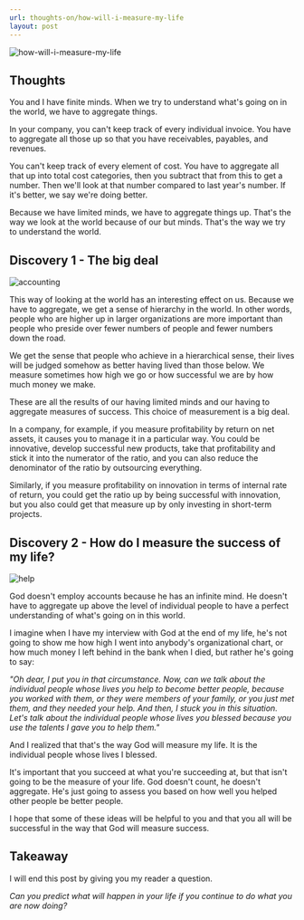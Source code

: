 ```yaml
---
url: thoughts-on/how-will-i-measure-my-life
layout: post
---
```


![how-will-i-measure-my-life][how-will-i-measure-my-life]

## Thoughts

You and I have finite minds. When we try to understand what's going on in the world, we have to aggregate things.

In your company, you can't keep track of every individual invoice. You have to aggregate all those up so that you have receivables, payables, and revenues.

You can't keep track of every element of cost. You have to aggregate all that up into total cost categories, then you subtract that from this to get a number. Then we'll look at that number compared to last year's number. If it's better, we say we're doing better.

Because we have limited minds, we have to aggregate things up. That's the way we look at the world because of our but minds. That's the way we try to understand the world.

## Discovery 1 - The big deal

![accounting][accounting]

This way of looking at the world has an interesting effect on us. Because we have to aggregate, we get a sense of hierarchy in the world. In other words, people who are higher up in larger organizations are more important than people who preside over fewer numbers of people and fewer numbers down the road.

We get the sense that people who achieve in a hierarchical sense, their lives will be judged somehow as better having lived than those below. We measure sometimes how high we go or how successful we are by how much money we make.

These are all the results of our having limited minds and our having to aggregate measures of success. This choice of measurement
is a big deal.

In a company, for example, if you measure profitability by return on net assets, it causes you to manage it in a particular way. You could be innovative, develop successful new products, take that profitability and stick it into the numerator of the ratio, and you can also reduce the denominator of the ratio by outsourcing everything.

Similarly, if you measure profitability on innovation in terms of internal rate of return, you could get the ratio up by being successful with innovation, but you also could get that measure up by only investing in short-term projects.

## Discovery 2 - How do I measure the success of my life?

![help][help]

God doesn't employ accounts because he has an infinite mind. He doesn't have to aggregate up above the level of individual people to have a perfect understanding of what's going on in this world.

I imagine when I have my interview with God at the end of my life, he's not going to show me how high I went into anybody's organizational chart, or how much money I left behind in the bank when I died, but rather he's going to say:

_"Oh dear, I put you in that circumstance. Now, can we talk about the individual people whose lives you help to become better people, because you worked with them, or they were members of your family, or you just met them, and they needed your help. And then, I stuck you in this situation. Let's talk about the individual people whose lives you blessed because you use the talents I gave you to help them."_

And I realized that that's the way God will measure my life. It is the individual people whose lives I blessed.

It's important that you succeed at what you're succeeding at, but that isn't going to be the measure of your life. God doesn't count, he doesn't aggregate. He's just going to assess you based on how well you helped other people be better people.

I hope that some of these ideas will be helpful to you and that you all will be successful in the way that God will measure success.

## Takeaway

I will end this post by giving you my reader a question.

_Can you predict what will happen in your life if you continue to do what you are now doing?_

<!-- MARKDOWN LINKS & IMAGES -->

[how-will-i-measure-my-life]: /assets/images/thoughts-on/how-will-i-measure-my-life/how-will-i-measure-my-life.jpg
[accounting]: /assets/images/thoughts-on/how-will-i-measure-my-life/accounting.jpg
[help]: /assets/images/thoughts-on/how-will-i-measure-my-life/help.jpg

